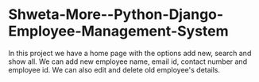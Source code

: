 # Shweta-More--Python-Django-Employee-Management-System
In this project we have a home page with the options add new, search and show all. We can add new employee name, email id, contact number and employee id. We can also edit and delete old employee's details. 
